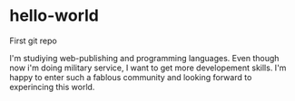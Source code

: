 # hello-world
First git repo


I'm studiying web-publishing and programming languages.
Even though now i'm doing military service, I want to get more developement skills.
I'm happy to enter such a fablous community
and looking forward to experincing this world.
